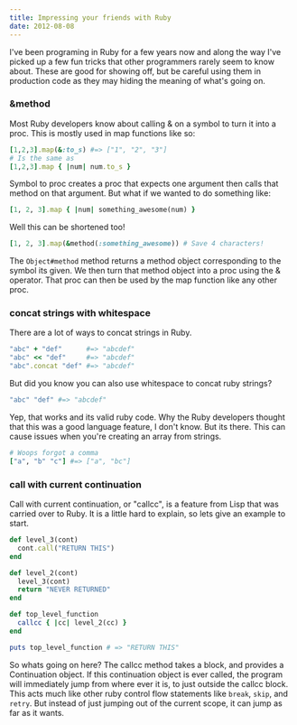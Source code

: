 ```yaml
---
title: Impressing your friends with Ruby
date: 2012-08-08
---
```


I've been programing in Ruby for a few years now and along the way I've picked
up a few fun tricks that other programmers rarely seem to know about. These are
good for showing off, but be careful using them in production code as they may
hiding the meaning of what's going on.

### &method

Most Ruby developers know about calling & on a symbol to turn it into a proc.
This is mostly used in map functions like so:

```ruby
[1,2,3].map(&:to_s) #=> ["1", "2", "3"]
# Is the same as
[1,2,3].map { |num| num.to_s }
```

Symbol to proc creates a proc that expects one argument then calls that method
on that argument. But what if we wanted to do something like:

```ruby
[1, 2, 3].map { |num| something_awesome(num) }
```

Well this can be shortened too!

```ruby
[1, 2, 3].map(&method(:something_awesome)) # Save 4 characters!
```

The `Object#method` method returns a method object corresponding to the symbol
its given. We then turn that method object into a proc using the & operator.
That proc can then be used by the map function like any other proc.

### concat strings with whitespace

There are a lot of ways to concat strings in Ruby.

```ruby
"abc" + "def"      #=> "abcdef"
"abc" << "def"     #=> "abcdef"
"abc".concat "def" #=> "abcdef"
```

But did you know you can also use whitespace to concat ruby strings?

```ruby
"abc" "def" #=> "abcdef"
```

Yep, that works and its valid ruby code. Why the Ruby developers thought that
this was a good language feature, I don't know. But its there. This can cause
issues when you're creating an array from strings.

```ruby
# Woops forgot a comma
["a", "b" "c"] #=> ["a", "bc"]
```

### call with current continuation

Call with current continuation, or "callcc", is a feature from Lisp that was
carried over to Ruby. It is a little hard to explain, so lets give an example
to start.

```ruby
def level_3(cont)
  cont.call("RETURN THIS")
end

def level_2(cont)
  level_3(cont)
  return "NEVER RETURNED"
end

def top_level_function
  callcc { |cc| level_2(cc) }
end

puts top_level_function # => "RETURN THIS"
```

So whats going on here? The callcc method takes a block, and provides
a Continuation object. If this continuation object is ever called, the program
will immediately jump from where ever it is, to just outside the callcc block.
This acts much like other ruby control flow statements like `break`, `skip`, and
`retry`. But instead of just jumping out of the current scope, it can jump as
far as it wants.
